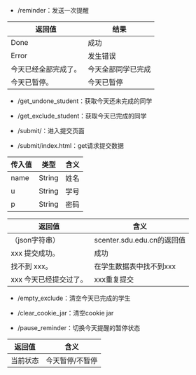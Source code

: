 - /reminder：发送一次提醒

| 返回值        | 结果              |
|------------| ----------------- |
| Done       | 成功              |
| Error      | 发生错误           |
| 今天已经全部完成了。 | 今天全部同学已完成 |
| 今天已暂停。           | 今天已暂停          |



- /get_undone_student：获取今天还未完成的同学



- /get_exclude_student：获取今天已完成的同学



- /submit/：进入提交页面



- /submit/index.html：get请求提交数据

| 传入值  | 类型   | 含义  |
|------| ------ |-----|
| name | String | 姓名  |
| u    | String | 学号  |
| p    | String | 密码  |

| 返回值           | 含义                     |
|---------------|------------------------|
| （json字符串）     | scenter.sdu.edu.cn的返回值 |
| xxx 提交成功。     | 成功                     |
| 找不到 xxx。      | 在学生数据表中找不到xxx          |
| xxx 今天已经提交过了。 | xxx重复提交                |



- /empty_exclude：清空今天已完成的学生


- /clear_cookie_jar：清空cookie jar


- /pause_reminder：切换今天提醒的暂停状态

| 返回值           | 含义            |
|---------------|---------------|
| 当前状态          | 今天暂停/不暂停      |

